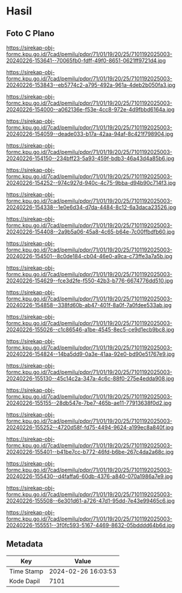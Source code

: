 # Hasil

## Foto C Plano

https://sirekap-obj-formc.kpu.go.id/7cad/pemilu/pdpr/71/01/19/20/25/7101192025003-20240226-153641--70065fb0-fdff-49f0-8651-0621ff9721d4.jpg

https://sirekap-obj-formc.kpu.go.id/7cad/pemilu/pdpr/71/01/19/20/25/7101192025003-20240226-153843--eb5774c2-a795-492a-961a-4deb2b050fa3.jpg

https://sirekap-obj-formc.kpu.go.id/7cad/pemilu/pdpr/71/01/19/20/25/7101192025003-20240226-154000--a062136e-f53e-4cc8-972e-4d9fbbd6164a.jpg

https://sirekap-obj-formc.kpu.go.id/7cad/pemilu/pdpr/71/01/19/20/25/7101192025003-20240226-154059--deade033-b17a-42aa-94af-8c421f798904.jpg

https://sirekap-obj-formc.kpu.go.id/7cad/pemilu/pdpr/71/01/19/20/25/7101192025003-20240226-154150--234bff23-5a93-459f-bdb3-46a43d4a85b6.jpg

https://sirekap-obj-formc.kpu.go.id/7cad/pemilu/pdpr/71/01/19/20/25/7101192025003-20240226-154252--974c927d-940c-4c75-9bba-d94b90c714f3.jpg

https://sirekap-obj-formc.kpu.go.id/7cad/pemilu/pdpr/71/01/19/20/25/7101192025003-20240226-154338--1e0e6d34-d7da-4484-8c12-6a3daca23526.jpg

https://sirekap-obj-formc.kpu.go.id/7cad/pemilu/pdpr/71/01/19/20/25/7101192025003-20240226-154408--2a9b5a06-45a8-4c65-b64e-7c00ffbdfb60.jpg

https://sirekap-obj-formc.kpu.go.id/7cad/pemilu/pdpr/71/01/19/20/25/7101192025003-20240226-154501--8c0de184-cb04-46e0-a9ca-c73ffe3a7a5b.jpg

https://sirekap-obj-formc.kpu.go.id/7cad/pemilu/pdpr/71/01/19/20/25/7101192025003-20240226-154629--fce3d2fe-f550-42b3-b776-6674776dd510.jpg

https://sirekap-obj-formc.kpu.go.id/7cad/pemilu/pdpr/71/01/19/20/25/7101192025003-20240226-154858--338fd60b-ab47-401f-8a0f-7a0fdee533ab.jpg

https://sirekap-obj-formc.kpu.go.id/7cad/pemilu/pdpr/71/01/19/20/25/7101192025003-20240226-155026--c1c86546-a1be-4545-8ec5-ce9d1ecb9bc8.jpg

https://sirekap-obj-formc.kpu.go.id/7cad/pemilu/pdpr/71/01/19/20/25/7101192025003-20240226-154824--14ba5dd9-0a3e-41aa-92e0-bd90e51767e9.jpg

https://sirekap-obj-formc.kpu.go.id/7cad/pemilu/pdpr/71/01/19/20/25/7101192025003-20240226-155130--45c14c2a-347a-4c6c-88f0-275e4edda908.jpg

https://sirekap-obj-formc.kpu.go.id/7cad/pemilu/pdpr/71/01/19/20/25/7101192025003-20240226-155155--28db547e-7be7-465b-ae11-77913638f0d2.jpg

https://sirekap-obj-formc.kpu.go.id/7cad/pemilu/pdpr/71/01/19/20/25/7101192025003-20240226-155252--4720d58f-fd75-4494-9624-a199ec8a840f.jpg

https://sirekap-obj-formc.kpu.go.id/7cad/pemilu/pdpr/71/01/19/20/25/7101192025003-20240226-155401--b41be7cc-b772-46fd-b6be-267c4da2a68c.jpg

https://sirekap-obj-formc.kpu.go.id/7cad/pemilu/pdpr/71/01/19/20/25/7101192025003-20240226-155430--d4faffa6-60db-4376-a840-070a1986a7e9.jpg

https://sirekap-obj-formc.kpu.go.id/7cad/pemilu/pdpr/71/01/19/20/25/7101192025003-20240226-155508--6e301d61-a726-47d1-95dd-7e43e99465c6.jpg

https://sirekap-obj-formc.kpu.go.id/7cad/pemilu/pdpr/71/01/19/20/25/7101192025003-20240226-155551--3f0fc593-5167-4469-8632-05bdddd64b6d.jpg


## Metadata

| Key        | Value               |
| ---------- | ------------------- |
| Time Stamp | 2024-02-26 16:03:53 |
| Kode Dapil | 7101                |




